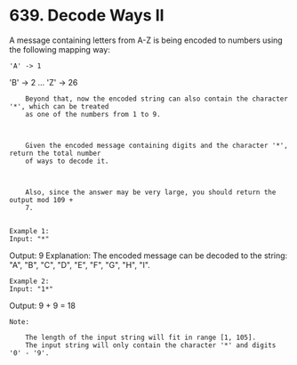 # 639. Decode Ways II

A message containing letters from A-Z is being encoded to numbers using the
        following mapping way:
    

    'A' -> 1
'B' -> 2
...
'Z' -> 26

    
        Beyond that, now the encoded string can also contain the character '*', which can be treated
        as one of the numbers from 1 to 9.
    

    
        Given the encoded message containing digits and the character '*', return the total number
        of ways to decode it.
    

    
        Also, since the answer may be very large, you should return the output mod 109 +
        7.
    

    Example 1:
    Input: "*"
Output: 9
Explanation: The encoded message can be decoded to the string: "A", "B", "C", "D", "E", "F", "G", "H", "I".

    

    Example 2:
    Input: "1*"
Output: 9 + 9 = 18

    

    Note:
    
        The length of the input string will fit in range [1, 105].
        The input string will only contain the character '*' and digits '0' - '9'.